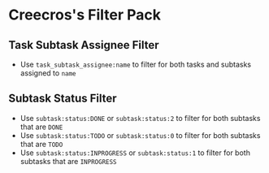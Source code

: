 # Creecros's Filter Pack

## Task Subtask Assignee Filter

- Use `task_subtask_assignee:name` to filter for both tasks and subtasks assigned to `name`

## Subtask Status Filter

- Use `subtask:status:DONE` or `subtask:status:2` to filter for both subtasks that are `DONE`
- Use `subtask:status:TODO` or `subtask:status:0` to filter for both subtasks that are `TODO`
- Use `subtask:status:INPROGRESS` or `subtask:status:1` to filter for both subtasks that are `INPROGRESS`

